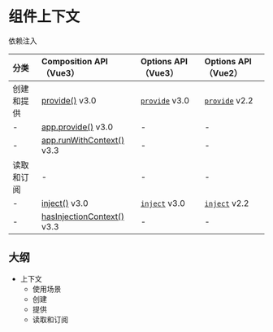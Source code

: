 # 组件上下文

依赖注入

| 分类 | Composition API（Vue3）| Options API（Vue3）| Options API（Vue2）| 
| :--- | :--- | :--- | :--- |
| 创建和提供 | [provide()](https://vuejs.org/api/composition-api-dependency-injection.html#provide) v3.0 | [`provide`](https://vuejs.org/api/options-composition.html#provide) v3.0 | [`provide`](https://v2.cn.vuejs.org/v2/api/#provide-inject) v2.2 |
| - | [app.provide()](https://vuejs.org/api/application.html#app-provide) v3.0 | - | - |
| - | [app.runWithContext()](https://vuejs.org/api/application.html#app-runwithcontext) v3.3 | - | - |
| 读取和订阅 | - | - | - |
| - | [inject()](https://vuejs.org/api/composition-api-dependency-injection.html#inject) v3.0 | [`inject`](https://vuejs.org/api/options-composition.html#inject) v3.0 | [`inject`](https://v2.cn.vuejs.org/v2/api/#provide-inject) v2.2 |
| - | [hasInjectionContext()](https://vuejs.org/api/composition-api-dependency-injection.html#has-injection-context) v3.3 | - | - |

## 大纲

- 上下文
  - 使用场景
  - 创建
  - 提供
  - 读取和订阅
